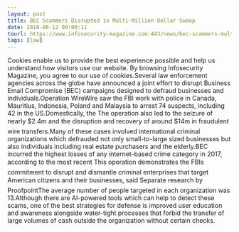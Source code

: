```yaml
---
layout: post
title: BEC Scammers Disrupted in Multi-Million Dollar Swoop
date: 2018-06-12 00:00:11
tourl: https://www.infosecurity-magazine.com:443/news/bec-scammers-multi-million-dollar/
tags: [law]
---
```

Cookies enable us to provide the best experience possible and help us understand how visitors use our website. By browsing Infosecurity Magazine, you agree to our use of cookies.Several law enforcement agencies across the globe have announced a joint effort to disrupt Business Email Compromise (BEC) campaigns designed to defraud businesses and individuals.Operation WireWire saw the FBI work with police in Canada, Mauritius, Indonesia, Poland and Malaysia to arrest 74 suspects, including 42 in the US.Domestically, the The operation also led to the seizure of nearly $2.4m and the disruption and recovery of around $14m in fraudulent wire transfers.Many of these cases involved international criminal organizations which defrauded not only small-to-large sized businesses but also individuals including real estate purchasers and the elderly.BEC incurred the highest losses of any internet-based crime category in 2017, according to the most recent This operation demonstrates the FBIs commitment to disrupt and dismantle criminal enterprises that target American citizens and their businesses, said Separate research by ProofpointThe average number of people targeted in each organization was 13.Although there are AI-powered tools which can help to detect these scams, one of the best strategies for defense is improved user education and awareness alongside water-tight processes that forbid the transfer of large volumes of cash outside the organization without certain checks.